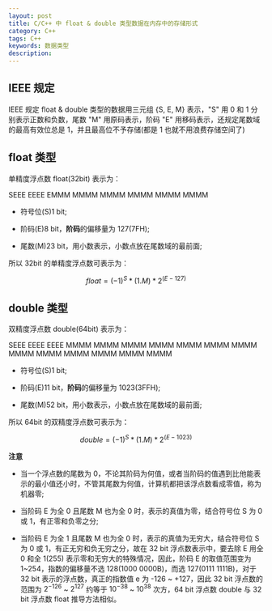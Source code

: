 ```yaml
---
layout: post
title: C/C++ 中 float & double 类型数据在内存中的存储形式
category: C++
tags: C++
keywords: 数据类型
description:
---
```


## IEEE 规定

IEEE 规定 float & double 类型的数据用三元组 {S, E, M} 表示，"S" 用 0 和 1 分别表示正数和负数，尾数 "M" 用原码表示，阶码 "E" 用移码表示，还规定尾数域的最高有效位总是 1，并且最高位不予存储(都是 1 也就不用浪费存储空间了)

## float 类型

单精度浮点数 float(32bit) 表示为：

SEEE EEEE EMMM MMMM MMMM MMMM MMMM MMMM

- 符号位(S)1 bit;

- 阶码(E)8 bit，**阶码**的偏移量为 127(7FH);

- 尾数(M)23 bit，用小数表示，小数点放在尾数域的最前面;

所以 32bit 的单精度浮点数可表示为：

$$ float = (-1)^{S} * (1.M) * 2^{(E - 127)}$$

## double 类型

双精度浮点数 double(64bit) 表示为：

SEEE EEEE EEEE MMMM MMMM MMMM MMMM MMMM MMMM MMMM MMMM MMMM MMMM MMMM MMMM MMMM

- 符号位(S)1 bit;

- 阶码(E)11 bit，**阶码**的偏移量为 1023(3FFH);

- 尾数(M)52 bit，用小数表示，小数点放在尾数域的最前面;

所以 64bit 的双精度浮点数可表示为：

$$ double = (-1)^{S} * (1.M) * 2^{(E - 1023)}$$

**注意**

- 当一个浮点数的尾数为 0，不论其阶码为何值，或者当阶码的值遇到比他能表示的最小值还小时，不管其尾数为何值，计算机都把该浮点数看成零值，称为机器零;

- 当阶码 E 为全 0 且尾数 M 也为全 0 时，表示的真值为零，结合符号位 S 为 0 或 1，有正零和负零之分;

- 当阶码 E 为全 1 且尾数 M 也为全 0 时，表示的真值为无穷大，结合符号位 S 为 0 或 1，有正无穷和负无穷之分，故在 32 bit 浮点数表示中，要去除 E 用全 0 和全 1(255) 表示零和无穷大的特殊情况，因此，阶码 E 的取值范围变为 1~254，指数的偏移量不选 128(1000 0000B)，而选 127(0111 1111B)，对于 32 bit 表示的浮点数，真正的指数值 e 为 -126 ~ +127，因此 32 bit 浮点数的范围为 $2^{-126}$ ~ $2^{127}$ 约等于 $10^{-38}$ ~ $10^{38}$ 次方，64 bit 浮点数 double 与 32 bit 浮点数 float 推导方法相似。